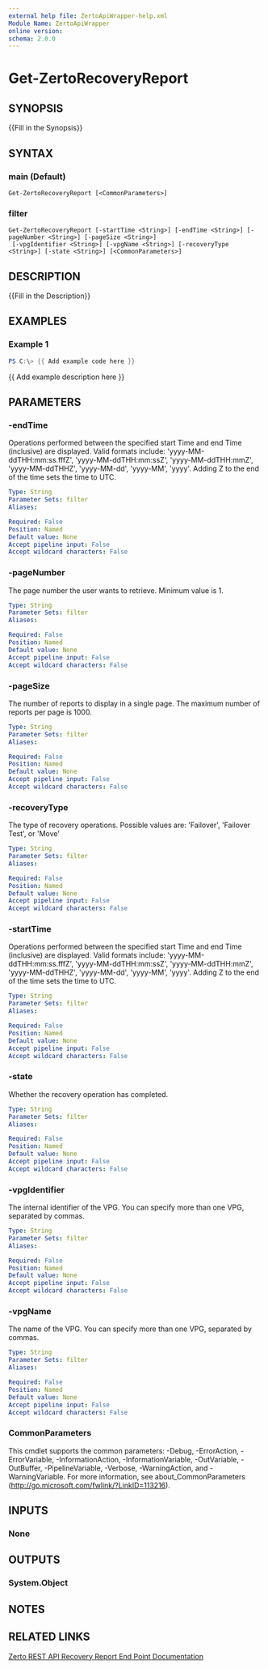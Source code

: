 ```yaml
---
external help file: ZertoApiWrapper-help.xml
Module Name: ZertoApiWrapper
online version:
schema: 2.0.0
---
```


# Get-ZertoRecoveryReport

## SYNOPSIS
{{Fill in the Synopsis}}

## SYNTAX

### main (Default)
```
Get-ZertoRecoveryReport [<CommonParameters>]
```

### filter
```
Get-ZertoRecoveryReport [-startTime <String>] [-endTime <String>] [-pageNumber <String>] [-pageSize <String>]
 [-vpgIdentifier <String>] [-vpgName <String>] [-recoveryType <String>] [-state <String>] [<CommonParameters>]
```

## DESCRIPTION
{{Fill in the Description}}

## EXAMPLES

### Example 1
```powershell
PS C:\> {{ Add example code here }}
```

{{ Add example description here }}

## PARAMETERS

### -endTime
Operations performed between the specified start Time and end Time (inclusive) are displayed.
Valid formats include: 'yyyy-MM-ddTHH:mm:ss.fffZ', 'yyyy-MM-ddTHH:mm:ssZ', 'yyyy-MM-ddTHH:mmZ', 'yyyy-MM-ddTHHZ', 'yyyy-MM-dd', 'yyyy-MM', 'yyyy'.
Adding Z to the end of the time sets the time to UTC.

```yaml
Type: String
Parameter Sets: filter
Aliases:

Required: False
Position: Named
Default value: None
Accept pipeline input: False
Accept wildcard characters: False
```

### -pageNumber
The page number the user wants to retrieve.
Minimum value is 1.

```yaml
Type: String
Parameter Sets: filter
Aliases:

Required: False
Position: Named
Default value: None
Accept pipeline input: False
Accept wildcard characters: False
```

### -pageSize
The number of reports to display in a single page.
The maximum number of reports per page is 1000.

```yaml
Type: String
Parameter Sets: filter
Aliases:

Required: False
Position: Named
Default value: None
Accept pipeline input: False
Accept wildcard characters: False
```

### -recoveryType
The type of recovery operations.
Possible values are: 'Failover', 'Failover Test', or 'Move'

```yaml
Type: String
Parameter Sets: filter
Aliases:

Required: False
Position: Named
Default value: None
Accept pipeline input: False
Accept wildcard characters: False
```

### -startTime
Operations performed between the specified start Time and end Time (inclusive) are displayed.
Valid formats include: 'yyyy-MM-ddTHH:mm:ss.fffZ', 'yyyy-MM-ddTHH:mm:ssZ', 'yyyy-MM-ddTHH:mmZ', 'yyyy-MM-ddTHHZ', 'yyyy-MM-dd', 'yyyy-MM', 'yyyy'.
Adding Z to the end of the time sets the time to UTC.

```yaml
Type: String
Parameter Sets: filter
Aliases:

Required: False
Position: Named
Default value: None
Accept pipeline input: False
Accept wildcard characters: False
```

### -state
Whether the recovery operation has completed.

```yaml
Type: String
Parameter Sets: filter
Aliases:

Required: False
Position: Named
Default value: None
Accept pipeline input: False
Accept wildcard characters: False
```

### -vpgIdentifier
The internal identifier of the VPG.
You can specify more than one VPG, separated by commas.

```yaml
Type: String
Parameter Sets: filter
Aliases:

Required: False
Position: Named
Default value: None
Accept pipeline input: False
Accept wildcard characters: False
```

### -vpgName
The name of the VPG.
You can specify more than one VPG, separated by commas.

```yaml
Type: String
Parameter Sets: filter
Aliases:

Required: False
Position: Named
Default value: None
Accept pipeline input: False
Accept wildcard characters: False
```

### CommonParameters
This cmdlet supports the common parameters: -Debug, -ErrorAction, -ErrorVariable, -InformationAction, -InformationVariable, -OutVariable, -OutBuffer, -PipelineVariable, -Verbose, -WarningAction, and -WarningVariable.
For more information, see about_CommonParameters (http://go.microsoft.com/fwlink/?LinkID=113216).

## INPUTS

### None
## OUTPUTS

### System.Object
## NOTES

## RELATED LINKS
[Zerto REST API Recovery Report End Point Documentation](http://s3.amazonaws.com/zertodownload_docs/Latest/Zerto%20Virtual%20Replication%20Zerto%20Virtual%20Manager%20%28ZVM%29%20-%20vSphere%20Online%20Help/RestfulAPIs/StatusAPIs.5.055.html#)

